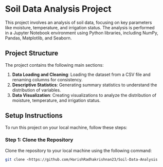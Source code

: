# Soil Data Analysis Project

This project involves an analysis of soil data, focusing on key parameters like moisture, temperature, and irrigation status. The analysis is performed in a Jupyter Notebook environment using Python libraries, including NumPy, Pandas, Matplotlib, and Seaborn.

## Project Structure

The project contains the following main sections:
1. **Data Loading and Cleaning**: Loading the dataset from a CSV file and renaming columns for consistency.
2. **Descriptive Statistics**: Generating summary statistics to understand the distribution of variables.
3. **Data Visualization**: Creating visualizations to analyze the distribution of moisture, temperature, and irrigation status.

## Setup Instructions

To run this project on your local machine, follow these steps:

### Step 1: Clone the Repository

Clone the repository to your local machine using the following command:

```bash
git clone <https://github.com/HarishRadhakrishnan23/Soil-Data-Analysis.git>
